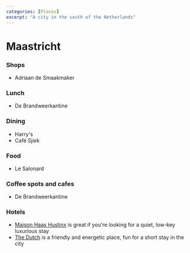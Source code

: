 ```yaml
---
categories: [Places]
excerpt: "A city in the south of the Netherlands"
---
```


# Maastricht
### Shops
- Adriaan de Smaakmaker

### Lunch
- De Brandweerkantine

### Dining
- Harry's
- Café Sjiek

### Food
- Le Salonard

### Coffee spots and cafes
- De Brandweerkantine

### Hotels
- [Maison Haas Hustinx](https://www.haashustinx.nl/) is great if you're looking for a quiet, low-key luxurious stay
- [The Dutch](https://www.hotelthedutch.com/) is a friendly and energetic place, fun for a short stay in the city
